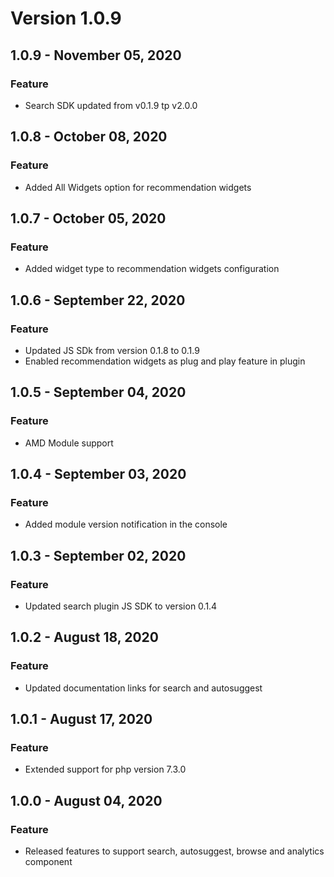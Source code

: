 # Version 1.0.9
## 1.0.9 - November 05, 2020
### Feature
- Search SDK updated from v0.1.9 tp v2.0.0
## 1.0.8 - October 08, 2020
### Feature
- Added All Widgets option for recommendation widgets
## 1.0.7 - October 05, 2020
### Feature
- Added widget type to recommendation widgets configuration
## 1.0.6 - September 22, 2020
### Feature
- Updated JS SDk from version 0.1.8 to 0.1.9
- Enabled recommendation widgets as plug and play feature in plugin
## 1.0.5 - September 04, 2020
### Feature
- AMD Module support
## 1.0.4 - September 03, 2020
### Feature
- Added module version notification in the console
## 1.0.3 - September 02, 2020
### Feature
- Updated search plugin JS SDK to version 0.1.4
## 1.0.2 - August 18, 2020
### Feature
- Updated documentation links for search and autosuggest
## 1.0.1 - August 17, 2020
### Feature
- Extended support for php version 7.3.0

## 1.0.0 - August 04, 2020
### Feature
- Released features to support search, autosuggest, browse and analytics component

